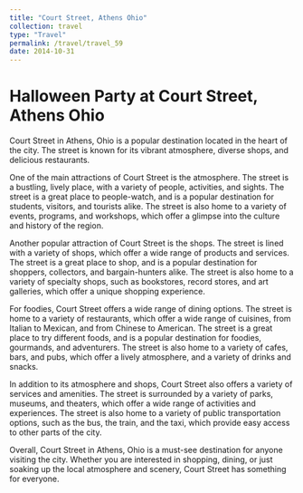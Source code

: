 ```yaml
---
title: "Court Street, Athens Ohio"
collection: travel
type: "Travel"
permalink: /travel/travel_59
date: 2014-10-31
---
```


# Halloween Party at Court Street, Athens Ohio
Court Street in Athens, Ohio is a popular destination located in the heart of the city. The street is known for its vibrant atmosphere, diverse shops, and delicious restaurants.

One of the main attractions of Court Street is the atmosphere. The street is a bustling, lively place, with a variety of people, activities, and sights. The street is a great place to people-watch, and is a popular destination for students, visitors, and tourists alike. The street is also home to a variety of events, programs, and workshops, which offer a glimpse into the culture and history of the region.

Another popular attraction of Court Street is the shops. The street is lined with a variety of shops, which offer a wide range of products and services. The street is a great place to shop, and is a popular destination for shoppers, collectors, and bargain-hunters alike. The street is also home to a variety of specialty shops, such as bookstores, record stores, and art galleries, which offer a unique shopping experience.

For foodies, Court Street offers a wide range of dining options. The street is home to a variety of restaurants, which offer a wide range of cuisines, from Italian to Mexican, and from Chinese to American. The street is a great place to try different foods, and is a popular destination for foodies, gourmands, and adventurers. The street is also home to a variety of cafes, bars, and pubs, which offer a lively atmosphere, and a variety of drinks and snacks.

In addition to its atmosphere and shops, Court Street also offers a variety of services and amenities. The street is surrounded by a variety of parks, museums, and theaters, which offer a wide range of activities and experiences. The street is also home to a variety of public transportation options, such as the bus, the train, and the taxi, which provide easy access to other parts of the city.

Overall, Court Street in Athens, Ohio is a must-see destination for anyone visiting the city. Whether you are interested in shopping, dining, or just soaking up the local atmosphere and scenery, Court Street has something for everyone.
